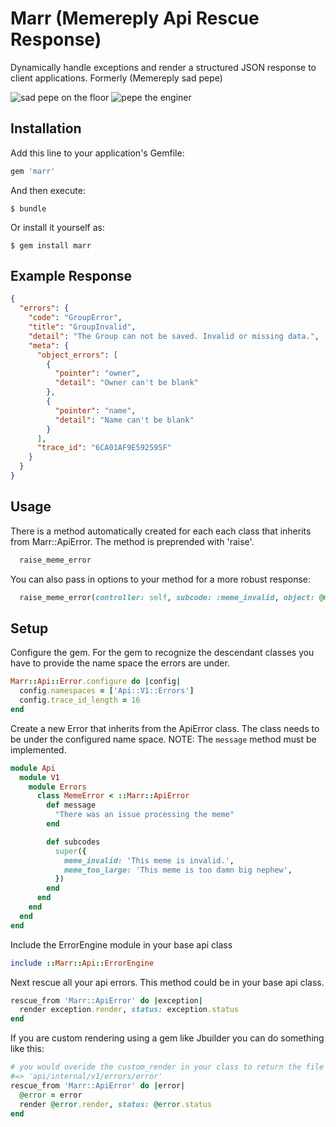 # Marr (Memereply Api Rescue Response)

Dynamically handle exceptions and render a structured JSON response to client applications.
Formerly (Memereply sad pepe)

![sad pepe on the floor](https://www.meme-arsenal.com/memes/1adf62bd401ea536f9e6d4df9097201b.jpg)
![pepe the enginer](https://images-cdn.9gag.com/photo/ajq1ePg_700b.jpg)

## Installation

Add this line to your application's Gemfile:

```ruby
gem 'marr'
```

And then execute:

    $ bundle

Or install it yourself as:

    $ gem install marr

## Example Response

```json
{
  "errors": {
    "code": "GroupError",
    "title": "GroupInvalid",
    "detail": "The Group can not be saved. Invalid or missing data.",
    "meta": {
      "object_errors": [
        {
          "pointer": "owner",
          "detail": "Owner can't be blank"
        },
        {
          "pointer": "name",
          "detail": "Name can't be blank"
        }
      ],
      "trace_id": "6CA01AF9E592595F"
    }
  }
}
```

## Usage

There is a method automatically created for each each class that inherits from Marr::ApiError. The method is preprended with 'raise'.

```ruby
  raise_meme_error
```

You can also pass in options to your method for a more robust response:

```ruby
  raise_meme_error(controller: self, subcode: :meme_invalid, object: @meme)
```

## Setup

Configure the gem. For the gem to recognize the descendant classes you have to provide the name space the errors are under.

```ruby
Marr::Api::Error.configure do |config|
  config.namespaces = ['Api::V1::Errors']
  config.trace_id_length = 16
end
```

Create a new Error that inherits from the ApiError class. The class needs to be under the configured name space. NOTE: The `message` method must be implemented.

```ruby
module Api
  module V1
    module Errors
      class MemeError < ::Marr::ApiError
        def message
          "There was an issue processing the meme"
        end

        def subcodes
          super({
            meme_invalid: 'This meme is invalid.',
            meme_too_large: 'This meme is too damn big nephew',
          })
        end
      end
    end
  end
end
```

Include the ErrorEngine module in your base api class

```ruby
include ::Marr::Api::ErrorEngine
```

Next rescue all your api errors. This method could be in your base api class.

```ruby
rescue_from 'Marr::ApiError' do |exception|
  render exception.render, status: exception.status
end
```

If you are custom rendering using a gem like Jbuilder you can do something like this:

```ruby
# you would overide the custom_render in your class to return the file path you want to use
#=> 'api/internal/v1/errors/error'
rescue_from 'Marr::ApiError' do |error|
  @error = error
  render @error.render, status: @error.status
end
```
